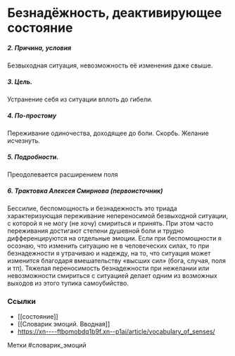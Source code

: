 #  Безнадёжность, деактивирующее состояние

##### 2. Причина, условия
Безвыходная ситуация, невозможность её изменения даже свыше.

##### 3. Цель.
Устранение себя из ситуации вплоть до гибели.

##### 4. По-простому
Переживание одиночества, доходящее до боли. Скорбь. Желание исчезнуть.

##### 5. Подробности.
Преодолевается расширением поля

##### 6. Трактовка Алексея Смирнова (первоисточник)
Бессилие, беспомощность и безнадежность это триада характеризующая переживание непереносимой безвыходной ситуации, с которой я не могу (не хочу) смириться и принять. При этом часто переживания достигают степени душевной боли и трудно дифференцируются на отдельные эмоции. Если при беспомощности я осознаю, что изменить ситуацию не в человеческих силах, то при безнадежности я утрачиваю и надежду, на то, что ситуация может изменится благодаря вмешательству «высших сил» (бога, случая, поля и тп). Тяжелая переносимость безнадежности при нежелании или невозможности смириться с ситуацией делает одним из возможных выходов из этого тупика самоубийство.


### Ссылки
- [[состояние]]
- [[Словарик эмоций. Вводная]]
- https://xn----ftbomobdq1b9f.xn--p1ai/article/vocabulary_of_senses/

Метки #словарик_эмоций 



